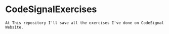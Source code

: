 # CodeSignalExercises
 
    At This repository I'll save all the exercises I've done on CodeSignal Website.